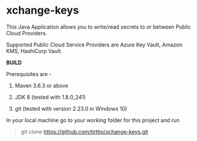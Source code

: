 # xchange-keys
This Java Application allows you to write/read secrets to or between Public Cloud Providers.

Supported Public Cloud Service Providers are Azure Key Vault, Amazon KMS, HashiCorp Vault.

**BUILD**

Prerequisites are - 

1. Maven 3.6.3 or above

2. JDK 8 (tested with 1.8.0_241)

3. git (tested with version 2.23.0 in Windows 10)

In your local machine go to your working folder for this project and run

> git clone https://github.com/tirtho/xchange-keys.git



